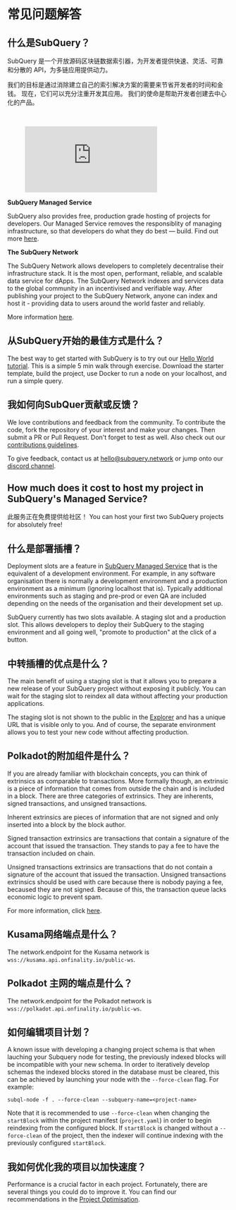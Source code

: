 # 常见问题解答

## 什么是SubQuery？

SubQuery 是一个开放源码区块链数据索引器，为开发者提供快速、灵活、可靠和分散的 API，为多链应用提供动力。

我们的目标是通过消除建立自己的索引解决方案的需要来节省开发者的时间和金钱。 现在，它们可以充分注重开发其应用。 我们的使命是帮助开发者创建去中心化的产品。

<br/>
<figure class="video_container">
<iframe src="https://www.youtube.com/embed/gCpVz_mkWdo" title="介绍SubQuery网络：" frameborder="0" allow="accelerometer; autoplay; clipboard-write; encrypted-media; gyroscope; picture-in-picture" allowfullscree="true"></iframe>
</figure>

**SubQuery Managed Service**

SubQuery also provides free, production grade hosting of projects for developers. Our Managed Service removes the responsiblity of managing infrastructure, so that developers do what they do best — build. Find out more [here](/run_publish/publish.md).

**The SubQuery Network**

The SubQuery Network allows developers to completely decentralise their infrastructure stack. It is the most open, performant, reliable, and scalable data service for dApps. The SubQuery Network indexes and services data to the global community in an incentivised and verifiable way. After publishing your project to the SubQuery Network, anyone can index and host it - providing data to users around the world faster and reliably.

More information [here](/subquery_network/introduction.md).

## 从SubQuery开始的最佳方式是什么？

The best way to get started with SubQuery is to try out our [Hello World tutorial](/assets/pdf/Hello_World_Lab.pdf). This is a simple 5 min walk through exercise. Download the starter template, build the project, use Docker to run a node on your localhost, and run a simple query.

## 我如何向SubQuer贡献或反馈？

We love contributions and feedback from the community. To contribute the code, fork the repository of your interest and make your changes. Then submit a PR or Pull Request. Don't forget to test as well. Also check out our [contributions guidelines](../miscellaneous/contributing.html).

To give feedback, contact us at hello@subquery.network or jump onto our [discord channel](https://discord.com/invite/78zg8aBSMG).

## How much does it cost to host my project in SubQuery's Managed Service?

此服务正在免费提供给社区！ You can host your first two SubQuery projects for absolutely free!

## 什么是部署插槽？

Deployment slots are a feature in [SubQuery Managed Service](https://managedservice.subquery.network) that is the equivalent of a development environment. For example, in any software organisation there is normally a development environment and a production environment as a minimum (ignoring localhost that is). Typically additional environments such as staging and pre-prod or even QA are included depending on the needs of the organisation and their development set up.

SubQuery currently has two slots available. A staging slot and a production slot. This allows developers to deploy their SubQuery to the staging environment and all going well, "promote to production" at the click of a button.

## 中转插槽的优点是什么？

The main benefit of using a staging slot is that it allows you to prepare a new release of your SubQuery project without exposing it publicly. You can wait for the staging slot to reindex all data without affecting your production applications.

The staging slot is not shown to the public in the [Explorer](https://explorer.subquery.network/) and has a unique URL that is visible only to you. And of course, the separate environment allows you to test your new code without affecting production.

## Polkadot的附加组件是什么？

If you are already familiar with blockchain concepts, you can think of extrinsics as comparable to transactions. More formally though, an extrinsic is a piece of information that comes from outside the chain and is included in a block. There are three categories of extrinsics. They are inherents, signed transactions, and unsigned transactions.

Inherent extrinsics are pieces of information that are not signed and only inserted into a block by the block author.

Signed transaction extrinsics are transactions that contain a signature of the account that issued the transaction. They stands to pay a fee to have the transaction included on chain.

Unsigned transactions extrinsics are transactions that do not contain a signature of the account that issued the transaction. Unsigned transactions extrinsics should be used with care because there is nobody paying a fee, becaused they are not signed. Because of this, the transaction queue lacks economic logic to prevent spam.

For more information, click [here](https://substrate.dev/docs/en/knowledgebase/learn-substrate/extrinsics).

## Kusama网络端点是什么？

The network.endpoint for the Kusama network is `wss://kusama.api.onfinality.io/public-ws`.

## Polkadot 主网的端点是什么？

The network.endpoint for the Polkadot network is `wss://polkadot.api.onfinality.io/public-ws`.

## 如何编辑项目计划？

A known issue with developing a changing project schema is that when lauching your Subquery node for testing, the previously indexed blocks will be incompatible with your new schema. In order to iteratively develop schemas the indexed blocks stored in the database must be cleared, this can be achieved by launching your node with the `--force-clean` flag. For example:

```shell
subql-node -f . --force-clean --subquery-name=<project-name>
```

Note that it is recommended to use `--force-clean` when changing the `startBlock` within the project manifest (`project.yaml`) in order to begin reindexing from the configured block. If `startBlock` is changed without a `--force-clean` of the project, then the indexer will continue indexing with the previously configured `startBlock`.

## 我如何优化我的项目以加快速度？

Performance is a crucial factor in each project. Fortunately, there are several things you could do to improve it. You can find our recommendations in the [Project Optimisation](../build/optimisation.md).
